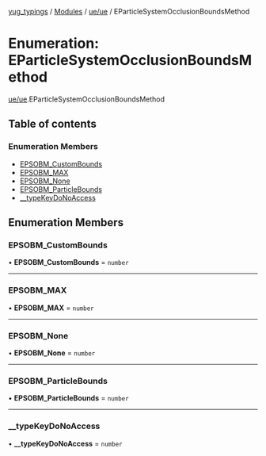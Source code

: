 [yug_typings](../README.md) / [Modules](../modules.md) / [ue/ue](../modules/ue_ue.md) / EParticleSystemOcclusionBoundsMethod

# Enumeration: EParticleSystemOcclusionBoundsMethod

[ue/ue](../modules/ue_ue.md).EParticleSystemOcclusionBoundsMethod

## Table of contents

### Enumeration Members

- [EPSOBM\_CustomBounds](ue_ue.EParticleSystemOcclusionBoundsMethod.md#epsobm_custombounds)
- [EPSOBM\_MAX](ue_ue.EParticleSystemOcclusionBoundsMethod.md#epsobm_max)
- [EPSOBM\_None](ue_ue.EParticleSystemOcclusionBoundsMethod.md#epsobm_none)
- [EPSOBM\_ParticleBounds](ue_ue.EParticleSystemOcclusionBoundsMethod.md#epsobm_particlebounds)
- [\_\_typeKeyDoNoAccess](ue_ue.EParticleSystemOcclusionBoundsMethod.md#__typekeydonoaccess)

## Enumeration Members

### EPSOBM\_CustomBounds

• **EPSOBM\_CustomBounds** = `number`

___

### EPSOBM\_MAX

• **EPSOBM\_MAX** = `number`

___

### EPSOBM\_None

• **EPSOBM\_None** = `number`

___

### EPSOBM\_ParticleBounds

• **EPSOBM\_ParticleBounds** = `number`

___

### \_\_typeKeyDoNoAccess

• **\_\_typeKeyDoNoAccess** = `number`

